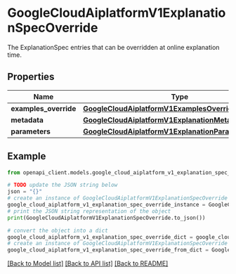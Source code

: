 # GoogleCloudAiplatformV1ExplanationSpecOverride

The ExplanationSpec entries that can be overridden at online explanation time.

## Properties

Name | Type | Description | Notes
------------ | ------------- | ------------- | -------------
**examples_override** | [**GoogleCloudAiplatformV1ExamplesOverride**](GoogleCloudAiplatformV1ExamplesOverride.md) |  | [optional] 
**metadata** | [**GoogleCloudAiplatformV1ExplanationMetadataOverride**](GoogleCloudAiplatformV1ExplanationMetadataOverride.md) |  | [optional] 
**parameters** | [**GoogleCloudAiplatformV1ExplanationParameters**](GoogleCloudAiplatformV1ExplanationParameters.md) |  | [optional] 

## Example

```python
from openapi_client.models.google_cloud_aiplatform_v1_explanation_spec_override import GoogleCloudAiplatformV1ExplanationSpecOverride

# TODO update the JSON string below
json = "{}"
# create an instance of GoogleCloudAiplatformV1ExplanationSpecOverride from a JSON string
google_cloud_aiplatform_v1_explanation_spec_override_instance = GoogleCloudAiplatformV1ExplanationSpecOverride.from_json(json)
# print the JSON string representation of the object
print(GoogleCloudAiplatformV1ExplanationSpecOverride.to_json())

# convert the object into a dict
google_cloud_aiplatform_v1_explanation_spec_override_dict = google_cloud_aiplatform_v1_explanation_spec_override_instance.to_dict()
# create an instance of GoogleCloudAiplatformV1ExplanationSpecOverride from a dict
google_cloud_aiplatform_v1_explanation_spec_override_from_dict = GoogleCloudAiplatformV1ExplanationSpecOverride.from_dict(google_cloud_aiplatform_v1_explanation_spec_override_dict)
```
[[Back to Model list]](../README.md#documentation-for-models) [[Back to API list]](../README.md#documentation-for-api-endpoints) [[Back to README]](../README.md)


